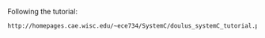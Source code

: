 Following the tutorial:

```
http://homepages.cae.wisc.edu/~ece734/SystemC/doulus_systemC_tutorial.pdf
```
